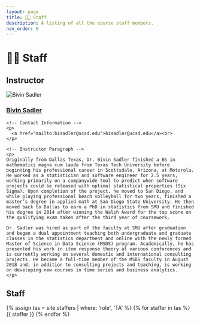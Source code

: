 ```yaml
---
layout: page
title: 👩‍🏫 Staff
description: A listing of all the course staff members.
nav_order: 6
---
```


# 👩‍🏫 Staff

## Instructor

<div class="staffer">
  <img class="staffer-image" src="/assets/staff-images/biving_sadler.jpg" alt="Bivin Sadler">

  <div>
    <h3 class="staffer-name">
      <a href="https://datascience.smu.edu/about/leadership-and-faculty/bivin-sadler/">Bivin Sadler</a>
    </h3>

    <!-- Contact Information -->
    <p>
      <a href="mailto:bisadler@ucsd.edu">bisadler@ucsd.edu</a><br>
    </p>

    <!-- Instructor Paragraph -->
    <p>
    Originally from Dallas Texas, Dr. Bivin Sadler finished a BS in mathematics magna cum laude from Texas Tech University before beginning his professional career in Scottsdale, Arizona, at Motorola. He worked as a statistician and software engineer for 2.5 years, working primarily on a companywide tool to predict when software projects could be released with optimal statistical properties (Six Sigma). Upon completion of the project, he moved to San Diego, and while playing professional beach volleyball for two years, finished a master’s degree in applied math at San Diego State University. He then moved back to Dallas to earn a PhD in statistics from SMU and finished his degree in 2014 after winning the Walsh Award for the top score on the qualifying exam taken after the third year of coursework.

    Dr. Sadler was hired as part of the faculty at SMU after graduation and began a dual appointment teaching both undergraduate and graduate classes in the statistics department and online with the newly formed Master of Science in Data Science (MSDS) program. Academically, he has presented his work in item response theory at various conferences and is currently working on several domestic and international consulting projects. He became a full-time member of the MSDS faculty in August 2018 and, in addition to consulting projects and teaching, is working on developing new courses in time series and business analytics.
    </p>
  </div>
</div>


## Staff

{% assign tas = site.staffers | where: 'role', 'TA' %}
{% for staffer in tas %}
{{ staffer }}
{% endfor %}

<!-- {% assign staff = site.staffers | where: 'role', 'Tutor' %}
<div class="role">
  {% for staffer in staff %}
  {{ staffer }}
  {% endfor %}
</div> -->
